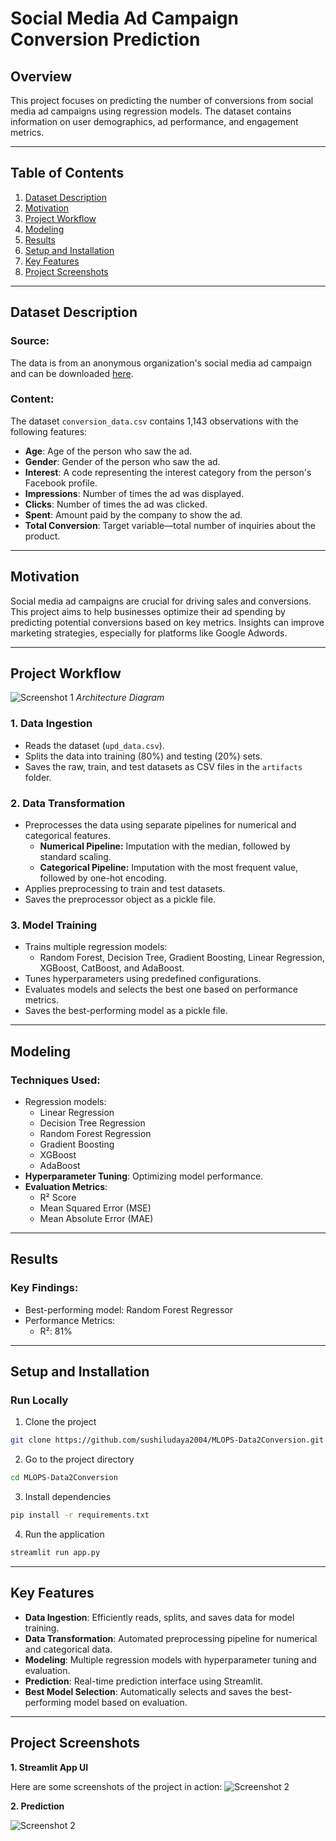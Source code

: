 # Social Media Ad Campaign Conversion Prediction

## Overview
This project focuses on predicting the number of conversions from social media ad campaigns using regression models. The dataset contains information on user demographics, ad performance, and engagement metrics.

---

## Table of Contents
1. [Dataset Description](#dataset-description)
2. [Motivation](#motivation)
3. [Project Workflow](#project-workflow)
5. [Modeling](#modeling)
6. [Results](#results)
7. [Setup and Installation](#setup-and-installation)
8. [Key Features](#key-features)
9. [Project Screenshots](#project-screenshots)


---

## Dataset Description
### Source:
The data is from an anonymous organization's social media ad campaign and can be downloaded [here](#).

### Content:
The dataset `conversion_data.csv` contains 1,143 observations with the following features:
- **Age**: Age of the person who saw the ad.
- **Gender**: Gender of the person who saw the ad.
- **Interest**: A code representing the interest category from the person's Facebook profile.
- **Impressions**: Number of times the ad was displayed.
- **Clicks**: Number of times the ad was clicked.
- **Spent**: Amount paid by the company to show the ad.
- **Total Conversion**: Target variable—total number of inquiries about the product.

---

## Motivation
Social media ad campaigns are crucial for driving sales and conversions. This project aims to help businesses optimize their ad spending by predicting potential conversions based on key metrics. Insights can improve marketing strategies, especially for platforms like Google Adwords.

---

## Project Workflow
![Screenshot 1](Screenshots/ARCH.png)
*Architecture Diagram*
### 1. **Data Ingestion**
   - Reads the dataset (`upd_data.csv`).
   - Splits the data into training (80%) and testing (20%) sets.
   - Saves the raw, train, and test datasets as CSV files in the `artifacts` folder.

### 2. **Data Transformation**
   - Preprocesses the data using separate pipelines for numerical and categorical features.
     - **Numerical Pipeline:** Imputation with the median, followed by standard scaling.  
     - **Categorical Pipeline:** Imputation with the most frequent value, followed by one-hot encoding.
   - Applies preprocessing to train and test datasets.
   - Saves the preprocessor object as a pickle file.

### 3. **Model Training**
   - Trains multiple regression models:
     - Random Forest, Decision Tree, Gradient Boosting, Linear Regression, XGBoost, CatBoost, and AdaBoost.
   - Tunes hyperparameters using predefined configurations.
   - Evaluates models and selects the best one based on performance metrics.
   - Saves the best-performing model as a pickle file.

---

## Modeling
### Techniques Used:
- Regression models:
  - Linear Regression
  - Decision Tree Regression
  - Random Forest Regression
  - Gradient Boosting
  - XGBoost
  - AdaBoost
- **Hyperparameter Tuning**: Optimizing model performance.
- **Evaluation Metrics**: 
  - R² Score
  - Mean Squared Error (MSE)
  - Mean Absolute Error (MAE)

---

## Results
### Key Findings:
- Best-performing model: Random Forest Regressor
- Performance Metrics:
  - R²: 81%

---

## Setup and Installation

### Run Locally

1. Clone the project

```bash
git clone https://github.com/sushiludaya2004/MLOPS-Data2Conversion.git
```

2. Go to the project directory

```bash
cd MLOPS-Data2Conversion
```

3. Install dependencies

```bash
pip install -r requirements.txt
```

4. Run the application

```bash
streamlit run app.py
```
---


## Key Features

- **Data Ingestion**: Efficiently reads, splits, and saves data for model training.
- **Data Transformation**: Automated preprocessing pipeline for numerical and categorical data.
- **Modeling**: Multiple regression models with hyperparameter tuning and evaluation.
- **Prediction**: Real-time prediction interface using Streamlit.
- **Best Model Selection**: Automatically selects and saves the best-performing model based on evaluation.
---


## Project Screenshots

**1. Streamlit App UI**

Here are some screenshots of the project in action:
![Screenshot 2](Screenshots/UI.png)

**2. Prediction**

![Screenshot 2](Screenshots/Predictions.png)

